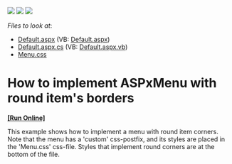 <!-- default badges list -->
![](https://img.shields.io/endpoint?url=https://codecentral.devexpress.com/api/v1/VersionRange/128564523/10.2.5%2B)
[![](https://img.shields.io/badge/Open_in_DevExpress_Support_Center-FF7200?style=flat-square&logo=DevExpress&logoColor=white)](https://supportcenter.devexpress.com/ticket/details/E2982)
[![](https://img.shields.io/badge/📖_How_to_use_DevExpress_Examples-e9f6fc?style=flat-square)](https://docs.devexpress.com/GeneralInformation/403183)
<!-- default badges end -->
<!-- default file list -->
*Files to look at*:

* [Default.aspx](./CS/WebSite/Default.aspx) (VB: [Default.aspx](./VB/WebSite/Default.aspx))
* [Default.aspx.cs](./CS/WebSite/Default.aspx.cs) (VB: [Default.aspx.vb](./VB/WebSite/Default.aspx.vb))
* [Menu.css](./CS/WebSite/Menu.css)
<!-- default file list end -->
# How to implement ASPxMenu with round item's borders
<!-- run online -->
**[[Run Online]](https://codecentral.devexpress.com/e2982)**
<!-- run online end -->


<p>This example shows how to implement a menu with round item corners. Note that the menu has a 'custom' css-postfix, and its styles are placed in the 'Menu.css' css-file. Styles that implement round corners are at the bottom of the file.</p>

<br/>


